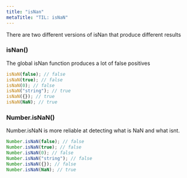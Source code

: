 ```yaml
---
title: "isNan"
metaTitle: "TIL: isNaN"
---
```


There are two different versions of isNan that produce different results

### isNan()

The global isNan function produces a lot of false positives

```javascript
isNaN(false); // false
isNaN(true); // false
isNaN(0); // false
isNaN("string"); // true
isNaN({}); // true
isNaN(NaN); // true
```

### Number.isNaN()

Number.isNaN is more reliable at detecting what is NaN and what isnt.

```javascript
Number.isNaN(false); // false
Number.isNaN(true); // false
Number.isNaN(0); // false
Number.isNaN("string"); // false
Number.isNaN({}); // false
Number.isNaN(NaN); // true
```
